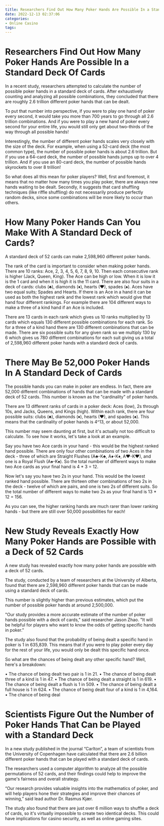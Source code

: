```yaml
---
title: Researchers Find Out How Many Poker Hands Are Possible In a Standard Deck Of Cards
date: 2022-12-13 02:37:06
categories:
- Online Casino
tags:
---
```



#  Researchers Find Out How Many Poker Hands Are Possible In a Standard Deck Of Cards

In a recent study, researchers attempted to calculate the number of possible poker hands in a standard deck of cards. After exhaustively counting and analyzing all possible combinations, they concluded that there are roughly 2.6 trillion different poker hands that can be dealt.

To put that number into perspective, if you were to play one hand of poker every second, it would take you more than 700 years to go through all 2.6 trillion combinations. And if you were to play a new hand of poker every second for your entire life, you would still only get about two-thirds of the way through all possible hands!

Interestingly, the number of different poker hands scales very closely with the size of the deck. For example, when using a 52-card deck (the most common type), the number of possible poker hands is about 2.6 trillion. But if you use a 64-card deck, the number of possible hands jumps up to over 4 trillion. And if you use an 80-card deck, the number of possible hands skyrockets to over 8 trillion!

So what does all this mean for poker players? Well, first and foremost, it means that no matter how many times you play poker, there are always new hands waiting to be dealt. Secondly, it suggests that card shuffling techniques (like riffle shuffling) do not necessarily produce perfectly random decks, since some combinations will be more likely to occur than others.

#  How Many Poker Hands Can You Make With A Standard Deck of Cards? 

A standard deck of 52 cards can make 2,598,960 different poker hands. 

The rank of the card is important to consider when making poker hands. There are 10 ranks: Ace, 2, 3, 4, 5, 6, 7, 8, 9, 10. Then each consecutive rank is higher (Jack, Queen, King). The Ace can be high or low. When it is low it is the 1 card and when it is high it is the 11 card. There are also four suits in a deck of cards: clubs (♣), diamonds (♦), hearts (♥), spades (♠). Aces have two equal suits; Spades and Hearts. If there is an Ace in a hand it can be used as both the highest rank and the lowest rank which would give that hand four different rankings.  For example there are 104 different ways to make a three of a kind hand if an Ace is included. 

There are 13 cards in each rank which gives us 10 ranks multiplied by 13 cards which equals 130 different possible combinations for each rank. So for a three of a kind hand there are 130 different combinations that can be made. There are six possible suits for any given rank so we multiply 130 by 6 which gives us 780 different combinations for each suit giving us a total of 2,598,960 different poker hands with a standard deck of cards.

#  There May Be 52,000 Poker Hands In A Standard Deck of Cards 

The possible hands you can make in poker are endless. In fact, there are 52,000 different combinations of hands that can be made with a standard deck of 52 cards. This number is known as the "cardinality" of poker hands.

There are 13 different ranks of cards in a poker deck: Aces (low), 2s through 10s, and Jacks, Queens, and Kings (high). Within each rank, there are four possible suits: clubs (♣), diamonds (♦), hearts (♥), and spades (♠). This means that the cardinality of poker hands is 4^13, or about 52,000.

This number may seem daunting at first, but it's actually not too difficult to calculate. To see how it works, let's take a look at an example.


 Say you have two Ace cards in your hand - this would be the highest ranked hand possible. There are only four other combinations of two Aces in the deck - three of which are Straight Flushes (A♣-K♣, A♦-K♦, A♥-K♥), and one is a Royal Flush (A♠-K♠). So the total number of different ways to make two Ace cards as your final hand is 4 * 3 = 12.

Now let's say you have two 2s in your hand. This would be the lowest ranked hand possible. There are thirteen other combinations of two 2s in the deck - twelve of which are pairs, and one is two 2s of different suits. So the total number of different ways to make two 2s as your final hand is 13 * 12 = 156.

As you can see, the higher ranking hands are much rarer than lower ranking hands - but there are still over 50,000 possibilities for each!

#  New Study Reveals Exactly How Many Poker Hands are Possible with a Deck of 52 Cards 

A new study has revealed exactly how many poker hands are possible with a deck of 52 cards.

The study, conducted by a team of researchers at the University of Alberta, found that there are 2,598,960 different poker hands that can be made using a standard deck of cards.

This number is slightly higher than previous estimates, which put the number of possible poker hands at around 2,500,000.

"Our study provides a more accurate estimate of the number of poker hands possible with a deck of cards," said researcher Jason Zhao. "It will be helpful for players who want to know the odds of getting specific hands in poker."

The study also found that the probability of being dealt a specific hand in poker is 1 in 635,839. This means that if you were to play poker every day for the rest of your life, you would only be dealt this specific hand once.

So what are the chances of being dealt any other specific hand? Well, here's a breakdown: 

• The chance of being dealt two pair is 1 in 21.
• The chance of being dealt three of a kind is 1 in 47.
• The chance of being dealt a straight is 1 in 619.
• The chance of being dealt a flush is 1 in 509. 
• The chance of being dealt a full house is 1 in 624. 
• The chance of being dealt four of a kind is 1 in 4,164. 
• The chance of being deal

#  Scientists Figure Out the Number of Poker Hands That Can be Played with a Standard Deck

In a new study published in the journal “Carlton”, a team of scientists from the University of Copenhagen have calculated that there are 2.6 billion different poker hands that can be played with a standard deck of cards.

The researchers used a computer algorithm to analyze all the possible permutations of 52 cards, and their findings could help to improve the game's fairness and overall strategy.

“Our research provides valuable insights into the mathematics of poker, and will help players hone their strategies and improve their chances of winning,” said lead author Dr. Rasmus Kjær.

The study also found that there are just over 6 million ways to shuffle a deck of cards, so it's virtually impossible to create two identical decks. This could have implications for casino security, as well as online gaming sites.